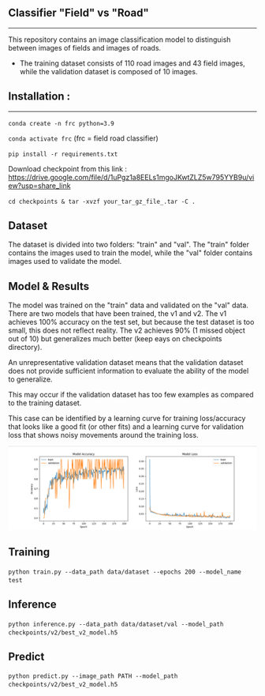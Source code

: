 
Classifier "Field" vs "Road"
----
----

This repository contains an image classification model to distinguish between images of fields and images of roads.
* The training dataset consists of 110 road images and 43 field images, while the validation dataset is composed of 10 images.

Installation :
---
---
`conda create -n frc python=3.9`

`conda activate frc` (frc = field road classifier)

`pip install -r requirements.txt`

Download checkpoint from this link : https://drive.google.com/file/d/1uPgz1a8EELs1mgoJKwtZLZ5w795YYB9u/view?usp=share_link

`cd checkpoints & tar -xvzf your_tar_gz_file_.tar -C .`


## Dataset

The dataset is divided into two folders: "train" and "val". The "train" folder contains the images used to train the model, while the "val" folder contains images used to validate the model.

## Model & Results

The model was trained on the "train" data and validated on the "val" data. 
There are two models that have been trained, the v1 and v2. The v1 achieves 100% accuracy on the test set, 
but because the test dataset is too small, this does not reflect reality. 
The v2 achieves 90% (1 missed object out of 10) but generalizes much better (keep eays on checkpoints directory).

An unrepresentative validation dataset means that the validation dataset does not provide sufficient information to evaluate the ability of the model to generalize.

This may occur if the validation dataset has too few examples as compared to the training dataset.

This case can be identified by a learning curve for training loss/accuracy that looks like a good fit (or other fits) 
and a learning curve for validation loss that shows noisy movements around the training loss.

![Performances plots](docs/perf_plots.png)


## Training

`python train.py --data_path data/dataset --epochs 200 --model_name test`

## Inference

`python inference.py --data_path data/dataset/val --model_path checkpoints/v2/best_v2_model.h5`

## Predict

`python predict.py --image_path PATH --model_path checkpoints/v2/best_v2_model.h5`



